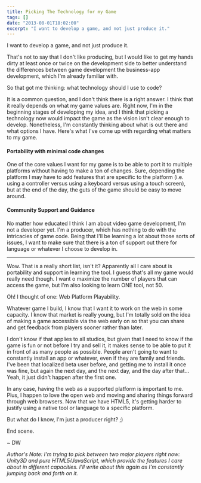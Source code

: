 ```yaml
---
title: Picking The Technology for my Game
tags: []
date: "2013-08-01T18:02:00"
excerpt: "I want to develop a game, and not just produce it."
---
```


I want to develop a game, and not just produce it. 

That's not to say that I don't like producing, but I would like to get my hands dirty at least once or twice on the development side to better understand the differences between game development the business-app development, which I'm already familiar with.

So that got me thinking: what technology should I use to code? 

It is a common question, and I don't think there is a right answer. I think that it really depends on what my game values are. Right now, I'm in the beginning stages of developing my idea, and I think that picking a technology now would impact the game as the vision isn't clear enough to develop. Nonetheless, I'm constantly thinking about what is out there and what options I have. Here's what I've come up with regarding what matters to my game.

#### Portability with minimal code changes

One of the core values I want for my game is to be able to port it to multiple platforms without having to make a ton of changes. Sure, depending the platform I may have to add features that are specific to the platform (i.e. using a controller versus using a keyboard versus using a touch screen), but at the end of the day, the guts of the game should be easy to move around.

#### Community Support and Guidance

No matter how educated I think I am about video game development, I'm not a developer yet. I'm a producer, which has nothing to do with the intricacies of game code. Being that I'll be learning a lot about those sorts of issues, I want to make sure that there is a ton of support out there for language or whatever I choose to develop in.

* * *

Wow. That is a really short list, isn't it? Apparently all I care about is portability and support in learning the tool. I guess that's all my game would really need though. I want o maximize the number of players that can access the game, but I'm also looking to learn ONE tool, not 50.

Oh! I thought of one: Web Platform Playability.

Whatever game I build, I know that I want it to work on the web in some capacity. I know that market is really young, but I'm totally sold on the idea of making a game accessible via the web early on so that you can share and get feedback from players sooner rather than later.

I don't know if that applies to all studios, but given that I need to know if the game is fun or not before I try and sell it, it makes sense to be able to put it in front of as many people as possible. People aren't going to want to constantly install an app or whatever, even if they are family and friends. I've been that localized beta user before, and getting me to install it once was fine, but again the next day, and the next day, and the day after that…Yeah, it just didn't happen after the first one.

In any case, having the web as a supported platform is important to me. Plus, I happen to love the open web and moving and sharing things forward through web browsers. Now that we have HTML5, it's getting harder to justify using a native tool or language to a specific platform. 

But what do I know, I'm just a producer right? ;)

End scene.

~ DW

_Author's Note: I'm trying to pick between two major players right now: Unity3D and pure HTML5/JavaScript, which provide the features I care about in different capacities. I'll write about this again as I'm constantly jumping back and forth on it._